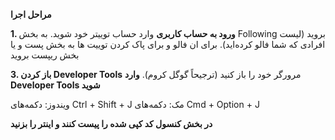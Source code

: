 **مراحل اجرا**

**1. ورود به حساب کاربری**
وارد حساب توییتر خود شوید.
به بخش Following بروید (لیست افرادی که شما فالو کرده‌اید). برای ان فالو
و برای پاک کردن توییت ها به بخش پست و یا بخش ریپست بروید

**3. باز کردن Developer Tools**
مرورگر خود را باز کنید (ترجیحاً گوگل کروم).
**وارد Developer Tools شوید**

ویندوز: دکمه‌های Ctrl + Shift + J
مک: دکمه‌های Cmd + Option + J

**در بخش کنسول کد کپی شده را پیست کنند و اینتر را بزنید**

